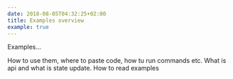 ```yaml
---
date: 2018-08-05T04:32:25+02:00
title: Examples overview
example: true
---
```


Examples...

How to use them, where to paste code, how tu run commands etc. What is api and what is state update. How to read examples